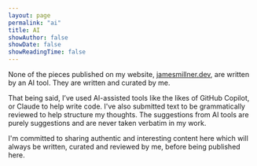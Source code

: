 ```yaml
---
layout: page
permalink: "ai"
title: AI
showAuthor: false
showDate: false
showReadingTime: false
---
```


None of the pieces published on my website, [jamesmillner.dev](https://jamesmillner.dev), are written by an AI tool. They
are written and curated by me.

That being said, I’ve used AI-assisted tools like the likes of GitHub Copilot, or Claude to help write code. I've also 
submitted text to be grammatically reviewed to help structure my thoughts. The suggestions from AI tools are purely suggestions and are never taken
verbatim in my work.

I'm committed to sharing authentic and interesting 
content here which will always be written, curated and reviewed by me, 
before being published here.